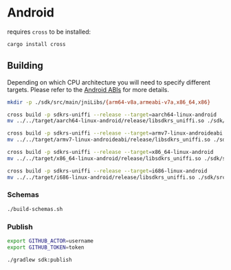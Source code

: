 # Android

requires `cross` to be installed:

```bash
cargo install cross
```

## Building

Depending on which CPU architecture you will need to specify different targets. Please refer to the
[Android ABIs](https://developer.android.com/ndk/guides/abis) for more details.

```bash
mkdir -p ./sdk/src/main/jniLibs/{arm64-v8a,armeabi-v7a,x86_64,x86}

cross build -p sdkrs-uniffi --release --target=aarch64-linux-android
mv ../../target/aarch64-linux-android/release/libsdkrs_uniffi.so ./sdk/src/main/jniLibs/arm64-v8a/libsdkrs_uniffi.so

cross build -p sdkrs-uniffi --release --target=armv7-linux-androideabi
mv ../../target/armv7-linux-androideabi/release/libsdkrs_uniffi.so ./sdk/src/main/jniLibs/armeabi-v7a/libsdkrs_uniffi.so

cross build -p sdkrs-uniffi --release --target=x86_64-linux-android
mv ../../target/x86_64-linux-android/release/libsdkrs_uniffi.so ./sdk/src/main/jniLibs/x86_64/libsdkrs_uniffi.so

cross build -p sdkrs-uniffi --release --target=i686-linux-android
mv ../../target/i686-linux-android/release/libsdkrs_uniffi.so ./sdk/src/main/jniLibs/x86/libsdkrs_uniffi.so
```

### Schemas

```bash
./build-schemas.sh
```

### Publish

```bash
export GITHUB_ACTOR=username
export GITHUB_TOKEN=token

./gradlew sdk:publish
```

